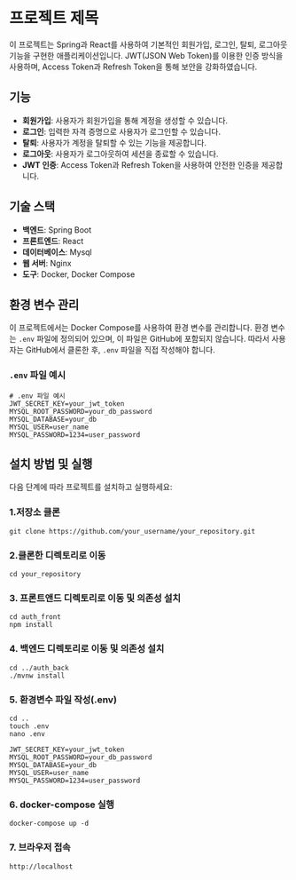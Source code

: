 # 프로젝트 제목

이 프로젝트는 Spring과 React를 사용하여 기본적인 회원가입, 로그인, 탈퇴, 로그아웃 기능을 구현한 애플리케이션입니다. JWT(JSON Web Token)를 이용한 인증 방식을 사용하며, Access Token과 Refresh Token을 통해 보안을 강화하였습니다.

## 기능

- **회원가입**: 사용자가 회원가입을 통해 계정을 생성할 수 있습니다.
- **로그인**: 입력한 자격 증명으로 사용자가 로그인할 수 있습니다.
- **탈퇴**: 사용자가 계정을 탈퇴할 수 있는 기능을 제공합니다.
- **로그아웃**: 사용자가 로그아웃하여 세션을 종료할 수 있습니다.
- **JWT 인증**: Access Token과 Refresh Token을 사용하여 안전한 인증을 제공합니다.

## 기술 스택

- **백엔드**: Spring Boot
- **프론트엔드**: React
- **데이터베이스**: Mysql
- **웹 서버**: Nginx
- **도구**: Docker, Docker Compose

## 환경 변수 관리

이 프로젝트에서는 Docker Compose를 사용하여 환경 변수를 관리합니다. 환경 변수는 `.env` 파일에 정의되어 있으며, 이 파일은 GitHub에 포함되지 않습니다. 따라서 사용자는 GitHub에서 클론한 후, `.env` 파일을 직접 작성해야 합니다.

### `.env` 파일 예시

```env
# .env 파일 예시
JWT_SECRET_KEY=your_jwt_token
MYSQL_ROOT_PASSWORD=your_db_password
MYSQL_DATABASE=your_db
MYSQL_USER=user_name
MYSQL_PASSWORD=1234=user_password
```

## 설치 방법 및 실행

다음 단계에 따라 프로젝트를 설치하고 실행하세요:

### 1.저장소 클론
```1.
git clone https://github.com/your_username/your_repository.git
```

### 2.클론한 디렉토리로 이동
```2.
cd your_repository
```

### 3. 프론트앤드 디렉토리로 이동 및 의존성 설치
```3.
cd auth_front
npm install
```

### 4. 백엔드 디렉토리로 이동 및 의존성 설치
```4.
cd ../auth_back
./mvnw install
```

### 5. 환경변수 파일 작성(.env)
```5.
cd ..
touch .env
nano .env

JWT_SECRET_KEY=your_jwt_token
MYSQL_ROOT_PASSWORD=your_db_password
MYSQL_DATABASE=your_db
MYSQL_USER=user_name
MYSQL_PASSWORD=1234=user_password
```

### 6. docker-compose 실행
```6.
docker-compose up -d
```

### 7. 브라우저 접속
```7.
http://localhost
```






